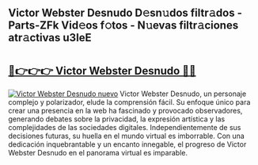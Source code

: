 ## Victor Webster Desnudo D𝚎sn𝚞dos filtr𝚊dos - Parts-ZFk Vid𝚎os f𝚘tos - N𝚞evas filtr𝚊ciones atr𝚊ctivas u3IeE

# <h2><a href="http://mbcr41n.tromn.icu/?c=Victor+Webster+Desnudo">🔗👉👉👉 Victor Webster Desnudo 🔗🔗</a></h2>

[![Victor Webster Desnudo nuevo](https://i.imgur.com/pEAQMta.gif)](http://mbcr41n.tromn.icu/?c=Victor+Webster+Desnudo)
Victor Webster Desnudo, un personaje complejo y polarizador, elude la comprensión fácil. Su enfoque único para crear una presencia en la web ha fascinado y provocado observadores, generando debates sobre la privacidad, la expresión artística y las complejidades de las sociedades digitales. Independientemente de sus decisiones futuras, su huella en el mundo virtual es imborrable. Con una dedicación inquebrantable y un encanto innegable, el progreso de Victor Webster Desnudo en el panorama virtual es imparable.
